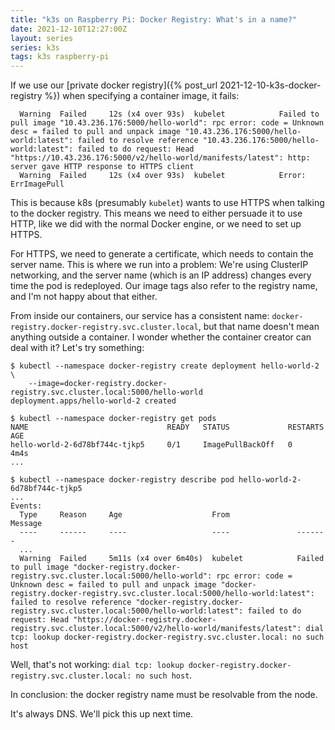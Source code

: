 ```yaml
---
title: "k3s on Raspberry Pi: Docker Registry: What's in a name?"
date: 2021-12-10T12:27:00Z
layout: series
series: k3s
tags: k3s raspberry-pi
---
```


If we use our [private docker registry]({% post_url 2021-12-10-k3s-docker-registry %}) when specifying a container image, it fails:

```
  Warning  Failed     12s (x4 over 93s)  kubelet            Failed to pull image "10.43.236.176:5000/hello-world": rpc error: code = Unknown desc = failed to pull and unpack image "10.43.236.176:5000/hello-world:latest": failed to resolve reference "10.43.236.176:5000/hello-world:latest": failed to do request: Head "https://10.43.236.176:5000/v2/hello-world/manifests/latest": http: server gave HTTP response to HTTPS client
  Warning  Failed     12s (x4 over 93s)  kubelet            Error: ErrImagePull
```

This is because k8s (presumably `kubelet`) wants to use HTTPS when talking to the docker registry. This means
we need to either persuade it to use HTTP, like we did with the normal Docker engine, or we need to set up HTTPS.

For HTTPS, we need to generate a certificate, which needs to contain the server name. This is where we run into a problem: We're using ClusterIP networking, and the server name (which is an IP address) changes every time the pod is redeployed. Our image tags also refer to the registry name, and I'm not happy about that either.

From inside our containers, our service has a consistent name: `docker-registry.docker-registry.svc.cluster.local`, but that name doesn't mean anything outside a container. I wonder whether the container creator can deal with it? Let's try something:

```
$ kubectl --namespace docker-registry create deployment hello-world-2 \
    --image=docker-registry.docker-registry.svc.cluster.local:5000/hello-world
deployment.apps/hello-world-2 created

$ kubectl --namespace docker-registry get pods
NAME                               READY   STATUS             RESTARTS   AGE
hello-world-2-6d78bf744c-tjkp5     0/1     ImagePullBackOff   0          4m4s
...

$ kubectl --namespace docker-registry describe pod hello-world-2-6d78bf744c-tjkp5
...
Events:
  Type     Reason     Age                    From               Message
  ----     ------     ----                   ----               -------
  ...
  Warning  Failed     5m11s (x4 over 6m40s)  kubelet            Failed to pull image "docker-registry.docker-registry.svc.cluster.local:5000/hello-world": rpc error: code = Unknown desc = failed to pull and unpack image "docker-registry.docker-registry.svc.cluster.local:5000/hello-world:latest": failed to resolve reference "docker-registry.docker-registry.svc.cluster.local:5000/hello-world:latest": failed to do request: Head "https://docker-registry.docker-registry.svc.cluster.local:5000/v2/hello-world/manifests/latest": dial tcp: lookup docker-registry.docker-registry.svc.cluster.local: no such host
```

Well, that's not working: `dial tcp: lookup docker-registry.docker-registry.svc.cluster.local: no such host`.

In conclusion: the docker registry name must be resolvable from the node.

It's always DNS. We'll pick this up next time.
